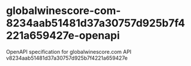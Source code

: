 # globalwinescore-com-8234aab51481d37a30757d925b7f4221a659427e-openapi
OpenAPI specification for globalwinescore.com API v8234aab51481d37a30757d925b7f4221a659427e
